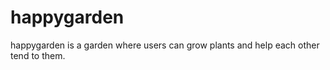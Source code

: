 # happygarden

happygarden is a garden where users can grow plants and help each other tend to them.
